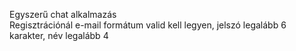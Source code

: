 Egyszerű chat alkalmazás  
Regisztrációnál e-mail formátum valid kell legyen, jelszó legalább 6 karakter, név legalább 4
